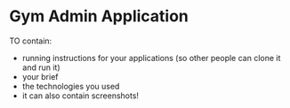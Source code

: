 <h1>Gym Admin Application</h1>

TO contain:
- running instructions for your applications (so other people can clone it and run it)
- your brief
- the technologies you used
- it can also contain screenshots!
